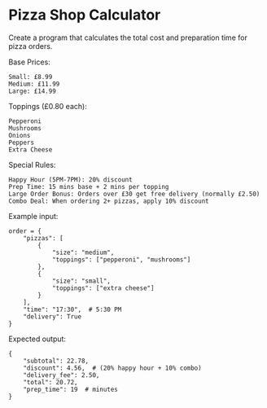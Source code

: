 # Pizza Shop Calculator

Create a program that calculates the total cost and preparation time for pizza orders.

Base Prices:

    Small: £8.99
    Medium: £11.99
    Large: £14.99

Toppings (£0.80 each):

    Pepperoni
    Mushrooms
    Onions
    Peppers
    Extra Cheese

Special Rules:

    Happy Hour (5PM-7PM): 20% discount
    Prep Time: 15 mins base + 2 mins per topping
    Large Order Bonus: Orders over £30 get free delivery (normally £2.50)
    Combo Deal: When ordering 2+ pizzas, apply 10% discount

Example input:
```
order = {
    "pizzas": [
        {
            "size": "medium",
            "toppings": ["pepperoni", "mushrooms"]
        },
        {
            "size": "small",
            "toppings": ["extra cheese"]
        }
    ],
    "time": "17:30",  # 5:30 PM
    "delivery": True
}
```

Expected output:
```
{
    "subtotal": 22.78,
    "discount": 4.56,  # (20% happy hour + 10% combo)
    "delivery_fee": 2.50,
    "total": 20.72,
    "prep_time": 19  # minutes
}
```
